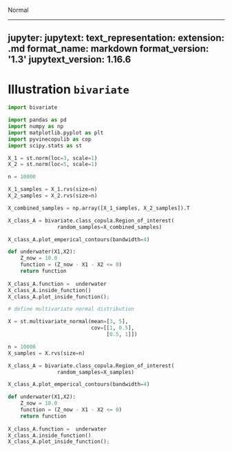 <userStyle>Normal</userStyle>

---
jupyter:
  jupytext:
    text_representation:
      extension: .md
      format_name: markdown
      format_version: '1.3'
      jupytext_version: 1.16.6
---

# Illustration `bivariate`



```python
import bivariate

import pandas as pd
import numpy as np
import matplotlib.pyplot as plt
import pyvinecopulib as cop
import scipy.stats as st
```

```python
X_1 = st.norm(loc=3, scale=1)
X_2 = st.norm(loc=5, scale=1)

n = 10000

X_1_samples = X_1.rvs(size=n)
X_2_samples = X_2.rvs(size=n)

X_combined_samples = np.array([X_1_samples, X_2_samples]).T

X_class_A = bivariate.class_copula.Region_of_interest(
                random_samples=X_combined_samples)

X_class_A.plot_emperical_contours(bandwidth=4)

def underwater(X1,X2):
    Z_now = 10.0
    function = (Z_now - X1 - X2 <= 0)
    return function
  
X_class_A.function =  underwater
X_class_A.inside_function()
X_class_A.plot_inside_function();
```

```python
# define multivariate normal distribution

X = st.multivariate_normal(mean=[3, 5],
                           cov=[[1, 0.5],
                                [0.5, 1]])

n = 10000
X_samples = X.rvs(size=n)

X_class_A = bivariate.class_copula.Region_of_interest(
                random_samples=X_samples)

X_class_A.plot_emperical_contours(bandwidth=4)

def underwater(X1,X2):
    Z_now = 10.0
    function = (Z_now - X1 - X2 <= 0)
    return function
  
X_class_A.function =  underwater
X_class_A.inside_function()
X_class_A.plot_inside_function();

```
